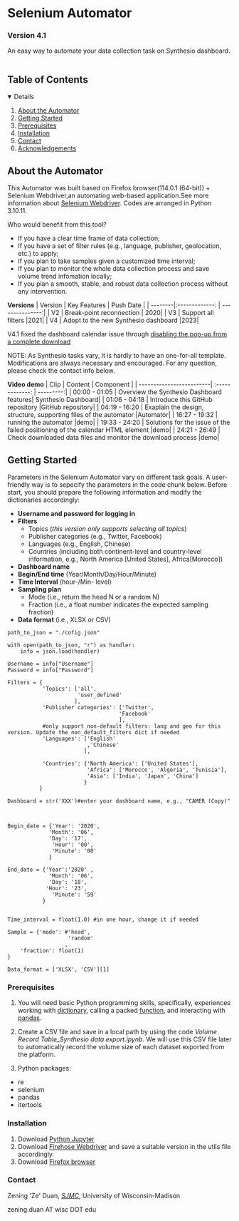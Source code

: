 # Selenium Automator
### Version 4.1
An easy way to automate your data collection task on Synthesio dashboard.


<!-- TABLE OF CONTENTS -->
<summary><h2 style="display: inline-block">Table of Contents</h2></summary>
<details open="open">  
  <ol>
    <li><a href="#about-the-automator">About the Automator</a>
    <li><a href="#getting-started">Getting Started</a>
    <li><a href="#prerequisites">Prerequisites</a></li>
    <li><a href="#installation">Installation</a></li>
    <li><a href="#contact">Contact</a></li>
    <li><a href="#acknowledgements">Acknowledgements</a></li>
  </ol>
</details>

<!-- ABOUT THE PROJECT -->
## About the Automator

This Automator was built based on Firefox browser(114.0.1 (64-bit)) + Selenium Webdriver,an automating web-based application.See more information about [Selenium Webdriver](https://www.selenium.dev/documentation/en/introduction/). Codes are arranged in Python 3.10.11. 

Who would benefit from this tool?
* If you have a clear time frame of data collection;
* If you have a set of filter rules (e.g., language, publisher, geolocation, etc.) to apply;
* If you plan to take samples given a customized time interval;
* If you plan to monitor the whole data collection process and save volume trend infomation locally;
* If you plan a smooth, stable, and robust data collection process without any intervention.

**Versions**
| Version | Key Features           | Push Date  |
| --------|:-------------:     | ---------------:|
| V2      | Break-point reconnection | 2020|
| V3      | Support all filters      |2021|
| V4     | Adopt  to the new Synthesio dashboard |2023|


V4.1 fixed the dashboard calendar issue through [disabling the pop-up from a complete download](https://support.mozilla.org/en-US/questions/1370262/) 

NOTE: As Synthesio tasks vary, it is hardly to have an one-for-all template. Modifications are always necessary and encouraged. For any question, please check the contact info below. 


**Video demo**
| Clip | Content          | Component  |
| -------------------------| :-------------: | ---------:|
| 00:00 -  01:05    | Overview the Synthesio Dashboard features| Synthesio Dashboard|
| 01:06 -  04:18      | Introduce this GitHub repository     |GitHub repository|
| 04:19 -  16:20     | Exaplain the design, structure, supporting files of the automator |Automator|
| 16:27 -  19:32    | running the automator |demo|
| 19:33 -  24:20     | Solutions for the issue of the failed positioning of the calendar HTML element |demo|
| 24:21 -  26:49     | Check downloaded data files and monitor the download process |demo|


<!-- GETTING STARTED -->
## Getting Started
Parameters in the Selenium Automator vary on different task goals. A user-friendly way is to sepecify the parameters in the code chunk below. Before start, you should prepare the following information and modify the dictionaries accordingly:
* **Username and password for logging in**
* **Filters**
  - Topics (*this version only supports selecting all topics*)  
  - Publisher categories (e.g., Twitter, Facebook)
  - Languages (e.g., English, Chinese)
  - Countries (including both continent-level and country-level information, e.g., North America [United States], Africa[Morocco])
* **Dashboard name**
* **Begin/End time** (Year/Month/Day/Hour/Minute)
* **Time Interval** (hour-/Min- level)
* **Sampling plan**
  - Mode (i.e., return the head N or a random N)
  - Fraction (i.e., a float number indicates the expected sampling fraction)
* **Data format** (i.e., XLSX or CSV)

```
path_to_json = "./cofig.json"

with open(path_to_json, "r") as handler:
    info = json.load(handler)

Username = info["Username"]
Password = info["Password"]

Filters = {
           'Topics': ['all',
                      'user_defined'
                     ],
           'Publisher categories': ['Twitter',
                                   'Facebook'
                                   ],
           #only support non-default filters: lang and geo for this version. Update the non_default_filters dict if needed
           'Languages': ['English'
                         ,'Chinese'
                        ],
            
           'Countries': {'North America': ['United States'],
                         'Africa': ['Morocco', 'Algeria', 'Tunisia'],
                         'Asia': ['India', 'Japan', 'China']
                        }
          } 

Dashboard = str('XXX')#enter your dashboard name, e.g., "CAMER (Copy)"

 

Begin_date = {'Year': '2020',
             'Month': '06', 
             'Day': '17',
              'Hour': '00',
              'Minute': '00'
             }

End_date = {'Year':'2020' ,
             'Month': '06',
             'Day': '18',
            'Hour': '23',
              'Minute': '59'
           }


Time_interval = float(1.0) #in one hour, change it if needed

Sample = {'mode': #'head',
                   'random'
                  ,
    'fraction': float(1)
}

Data_format = ['XLSX', 'CSV'][1]

```
<!-- PREREQUISITIES -->
### Prerequisites
1. You will need basic Python programming skills, specifically, experiences working with [dictionary](https://realpython.com/python-dicts/), calling a packed [function](http://introtopython.org/introducing_functions.html), and interacting with [pandas](https://pandas.pydata.org/pandas-docs/stable/user_guide/10min.html).

2. Create a CSV file and save in a local path by using the code _Volume Record Table_Synthesio data export.ipynb_. We will use this CSV file later to automatically record the volume size of each dataset exported from the platform.

3. Python packages:
  - re
  - selenium
  - pandas
  - itertools

<!-- INSTALLATION -->
### Installation
1. Download [Python Jupyter](https://jupyter.org/install)
2. Download [Firehose Webdriver](https://github.com/mozilla/geckodriver/releases) and save a suitable version in the utlis file accordingly. 
3. Download [Firefox browser](https://www.mozilla.org/en-US/firefox/)

<!-- CONTACT -->
### Contact
Zening 'Ze' Duan, [_SJMC_](https://journalism.wisc.edu/), University of Wisconsin-Madison

zening.duan AT wisc DOT edu 


